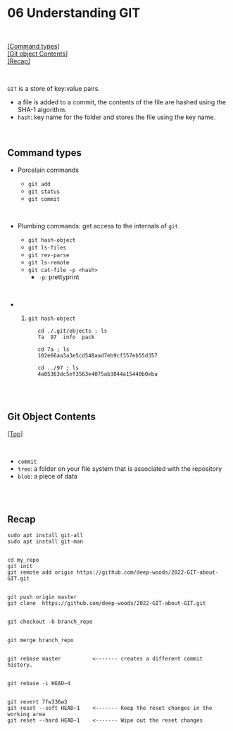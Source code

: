 # <span id='top'>06 Understanding GIT </span>

<br>

[[Command types]](#command)  
[[Git object Contents]](#object)  
[[Recap]](#recap)  

<br>

`GIT` is a store of key:value pairs. 
- a file is added to a commit, the contents of the file are hashed using the SHA-1 algorithm.
- `hash`: key name for the folder and stores the file using the key name.

<br>

## Command types

- Porcelain commands
  
  - `git add`
  - `git status`
  - `git commit`

<br>

- Plumbing commands: get access to the internals of `git`.
  
  - `git hash-object`
  - `git ls-files`
  - `git rev-parse`
  - `git ls-remote`
  - `git cat-file -p <hash>`
    - `-p`: prettyprint

<br>

- 1) `git hash-object`

            cd ./.git/objects ; ls
            7a  97  info  pack
            
            cd 7a ; ls
            102e66aa3a3e5cd548aad7eb9cf357eb55d357
            
            cd ../97 ; ls
            4a05363dc5ef3563e4075ab3844a15440b0eba

<br>
<br>

## <span id='object'>Git Object Contents</span>

[[Top]](#top)

<br>

- `commit`
- `tree`: a folder on your file system that is associated with the repository
- `blob`: a piece of data

<br>
<br>

## <span id='recap'>Recap</span>

    sudo apt install git-all
    sudo apt install git-man


    cd my_repo
    git init
    git remote add origin https://github.com/deep-woods/2022-GIT-about-GIT.git


    git push origin master
    git clone  https://github.com/deep-woods/2022-GIT-about-GIT.git


    git checkout -b branch_repo


    git merge branch_repo


    git rebase master          <------- creates a different commit history. 


    git rebase -i HEAD~4


    git revert 7fw336w3
    git reset --soft HEAD~1    <------- Keep the reset changes in the working area
    git reset --hard HEAD~1    <------- Wipe out the reset changes
